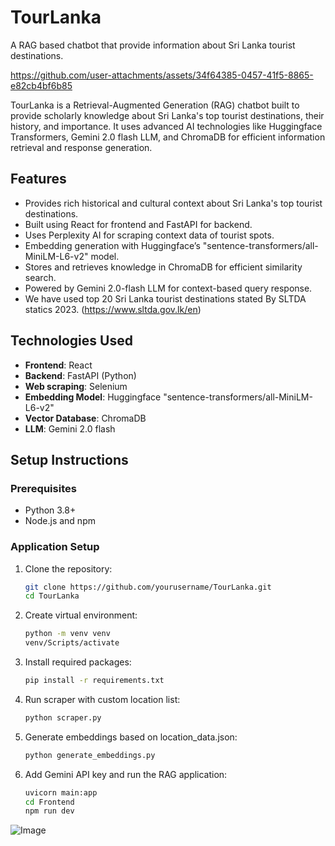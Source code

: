 # TourLanka
A RAG based chatbot that provide information about Sri Lanka tourist destinations.

https://github.com/user-attachments/assets/34f64385-0457-41f5-8865-e82cb4bf6b85

TourLanka is a Retrieval-Augmented Generation (RAG) chatbot built to provide scholarly knowledge about Sri Lanka's top tourist destinations, their history, and importance. It uses advanced AI technologies like Huggingface Transformers, Gemini 2.0 flash LLM, and ChromaDB for efficient information retrieval and response generation.

## Features
- Provides rich historical and cultural context about Sri Lanka's top tourist destinations.
- Built using React for frontend and FastAPI for backend.
- Uses Perplexity AI for scraping context data of tourist spots.
- Embedding generation with Huggingface’s "sentence-transformers/all-MiniLM-L6-v2" model.
- Stores and retrieves knowledge in ChromaDB for efficient similarity search.
- Powered by Gemini 2.0-flash LLM for context-based query response.
- We have used top 20 Sri Lanka tourist destinations stated By SLTDA statics 2023.
  (https://www.sltda.gov.lk/en)

## Technologies Used
- **Frontend**: React
- **Backend**: FastAPI (Python)
- **Web scraping**: Selenium
- **Embedding Model**: Huggingface "sentence-transformers/all-MiniLM-L6-v2"
- **Vector Database**: ChromaDB
- **LLM**: Gemini 2.0 flash

## Setup Instructions

### Prerequisites
- Python 3.8+
- Node.js and npm

### Application Setup 

1. Clone the repository:
   ```bash
   git clone https://github.com/yourusername/TourLanka.git
   cd TourLanka
   
2. Create virtual environment:
   ```bash
   python -m venv venv
   venv/Scripts/activate

3. Install required packages:
   ```bash
   pip install -r requirements.txt

4. Run scraper with custom location list:
   ```bash
   python scraper.py

5. Generate embeddings based on location_data.json:
   ```bash
   python generate_embeddings.py

6. Add Gemini API key and run the RAG application:
   ```bash
   uvicorn main:app
   cd Frontend
   npm run dev
![Image](https://github.com/user-attachments/assets/cab2d56d-c049-4fbe-8788-ebf8b83faa83)
